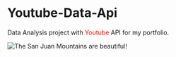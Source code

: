 # Youtube-Data-Api

Data Analysis project with <font color='red'>Youtube</font> API for my portfolio.

![The San Juan Mountains are beautiful!](C:\Users\silna\OneDrive\Escritorio\Portafólio\YoutubeApi "San Juan Mountains")
